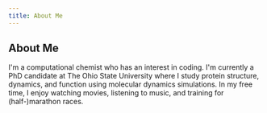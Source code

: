 ```yaml
---
title: About Me
---
```


## About Me

I'm a computational chemist who has an interest in coding. I'm currently a PhD candidate at The Ohio State University where I study protein structure, dynamics, and function using molecular dynamics simulations. In my free time, I enjoy watching movies, listening to music, and training for (half-)marathon races.

